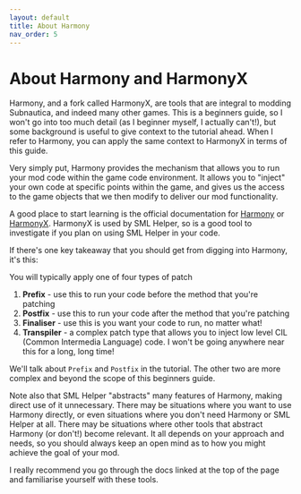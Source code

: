 ```yaml
---
layout: default
title: About Harmony
nav_order: 5
---
```


# About Harmony and HarmonyX

Harmony, and a fork called HarmonyX, are tools that are integral to modding Subnautica, and indeed many other games. This is a beginners guide, so I won't go into too much detail (as I beginner myself, I actually can't!), but some background is useful to give context to the tutorial ahead. When I refer to Harmony, you can apply the same context to HarmonyX in terms of this guide.

Very simply put, Harmony provides the mechanism that allows you to run your mod code within the game code environment. It allows you to "inject" your own code at specific points within the game, and gives us the access to the game objects that we then modify to deliver our mod functionality.

A good place to start learning is the official documentation for [Harmony](https://harmony.pardeike.net/) or [HarmonyX](https://github.com/BepInEx/HarmonyX/wiki). HarmonyX is used by SML Helper, so is a good tool to investigate if you plan on using SML Helper in your code.

If there's one key takeaway that you should get from digging into Harmony, it's this:

You will typically apply one of four types of patch

1. **Prefix**  - use this to run your code before the method that you're patching
2. **Postfix** - use this to run your code after the method that you're patching
3. **Finaliser** - use this is you want your code to run, no matter what!
4. **Transpiler** - a complex patch type that allows you to inject low level CIL (Common Intermedia Language) code. I won't be going anywhere near this for a long, long time!

We'll talk about `Prefix` and `Postfix` in the tutorial. The other two are more complex and beyond the scope of this beginners guide.

Note also that SML Helper "abstracts" many features of Harmony, making direct use of it unnecessary. There may be situations where you want to use Harmony directly, or even situations where you don't need Harmony or SML Helper at all. There may be situations where other tools that abstract Harmony (or don't!) become relevant. It all depends on your approach and needs, so you should always keep an open mind as to how you might achieve the goal of your mod.

I really recommend you go through the docs linked at the top of the page and familiarise yourself with these tools.

